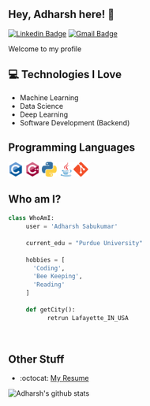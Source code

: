 <h2> Hey, Adharsh here! 👋</h2>

[![Linkedin Badge](https://img.shields.io/badge/-Adharsh-blue?style=flat-square&logo=Linkedin&logoColor=white&link=https://www.linkedin.com/in/adharsh-sabukumar-7b3309174/)](https://www.linkedin.com/in/adharsh-sabukumar-7b3309174/) [![Gmail Badge](https://img.shields.io/badge/-s.adharsh.97@gmail.com-c14438?style=flat-square&logo=Gmail&logoColor=white&link=mailto:s.adharsh.97@gmail.com)](mailto:s.adharsh.97@gmail.com)

Welcome to my profile
## :computer: Technologies I Love
* Machine Learning
* Data Science
* Deep Learning
* Software Development (Backend)

## Programming Languages
<img src = 'https://github.com/raven-97/raven-97/blob/master/images/c-original.svg' width='30'/> <img src = 'https://github.com/raven-97/raven-97/blob/master/images/cpp.svg' width='30'/> <img src = 'https://github.com/raven-97/raven-97/blob/master/images/python2.png' height='30'/> <img src = 'https://github.com/raven-97/raven-97/blob/master/images/java.svg' width='30'/><img src = 'https://github.com/raven-97/raven-97/blob/master/images/git.svg' width='30'/>
 
 ## Who am I?
 ```python
 class WhoAmI:
      user = 'Adharsh Sabukumar'
      
      current_edu = "Purdue University"
      
      hobbies = [
        'Coding',
        'Bee Keeping',
        'Reading'
      ]
	
      def getCity():
            retrun Lafayette_IN_USA

	
 ``` 
 
 ## Other Stuff
  - :octocat: [My Resume](https://drive.google.com/file/d/1xEEbwKgOMwFaMP_ohBvmb2R564sN4O9R/view?usp=sharing)

![Adharsh's github stats](https://github-readme-stats.vercel.app/api?username=adharsh-97&show_icons=true&hide=[%22issues%22])
 
 
